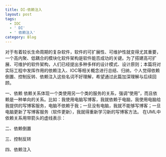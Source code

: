 ```yaml
---
title: DI-依赖注入
layout: post
tags:
  - IOC
  - ' DI'
  - ' 依赖注入'
category: Blog
---
```

对于有着较长生命周期的复杂软件，软件的可扩展性、可维护性就变得尤其重要，一个高内聚、低耦合的模块化软件架构是软件能否成功的关键。为了搭建高可扩展、可维护的软件架构，人们已经提出多种多样的设计模式、设计原则；本篇将对实际工程中发挥作用的依赖注入、IOC等相关概念进行总结、归纳，个人觉得依赖倒置、控制反转、依赖注入这些名词不好理解，希望通过此篇加深理解与后续回顾。

一、依赖
依赖关系体现一个类使用另一个类的服务的关系，强调“使用”，而且依赖是一种单向的关系。比如：我使用电脑写博客，我就依赖于电脑，我使用电脑给我提供的写博客服务，电脑不依赖于我；一旦没有电脑，我就不能够写博客；一旦电脑更新了写博客服务（软件更新），我就得重新学习新的写博客方法。
在UML中依赖关系用带箭头的虚线表示：



二、依赖倒置




三、控制反转





四、依赖注入





